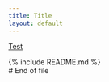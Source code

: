 ```yaml
---
title: Title
layout: default
---
```


<a href="/page/">Test</a>
<div id="readme"></div>
{% include README.md %}  
<script src="https://code.jquery.com/jquery-3.4.1.min.js" crossorigin="anonymous"></script>   
<script src="https://cdnjs.cloudflare.com/ajax/libs/showdown/1.9.1/showdown.js" integrity="sha256-44/UcMYgn8vlo2B5ydHmUcy9SXMt7bg2RhftDR35kY8=" crossorigin="anonymous"></script> 
<div id="docs"></div>
<script>  
  $(function() {
      $("#forkme_banner").remove();
      $.get( "https://raw.githack.com/esd-org-uk/human-services/master/Schemas/documentation.html", function( data ) {
        $( "#docs" ).html( data );
      });      
      $.get( "https://rawcdn.githack.com/esd-org-uk/human-services/909f9161bdfda3cab3448c2ed09faa18a974ae90/README.md", function( data ) {
        let convert = new showdown.Converter();
        $( "#readme" ).html(convert.makeHtml(data));
      });
  });
</script>  
# End of file  